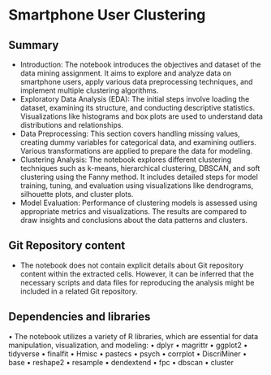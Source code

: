 # Smartphone User Clustering

## Summary

- Introduction: The notebook introduces the objectives and dataset of the data mining assignment. It aims to explore and analyze data on smartphone users, apply various data preprocessing techniques, and implement multiple clustering algorithms.
- Exploratory Data Analysis (EDA): The initial steps involve loading the dataset, examining its structure, and conducting descriptive statistics. Visualizations like histograms and box plots are used to understand data distributions and relationships.
- Data Preprocessing: This section covers handling missing values, creating dummy variables for categorical data, and examining outliers. Various transformations are applied to prepare the data for modeling.
- Clustering Analysis: The notebook explores different clustering techniques such as k-means, hierarchical clustering, DBSCAN, and soft clustering using the Fanny method. It includes detailed steps for model training, tuning, and evaluation using visualizations like dendrograms, silhouette plots, and cluster plots.
- Model Evaluation: Performance of clustering models is assessed using appropriate metrics and visualizations. The results are compared to draw insights and conclusions about the data patterns and clusters.

## Git Repository content

- The notebook does not contain explicit details about Git repository content within the extracted cells. However, it can be inferred that the necessary scripts and data files for reproducing the analysis might be included in a related Git repository.

## Dependencies and libraries

•	The notebook utilizes a variety of R libraries, which are essential for data manipulation, visualization, and modeling:
•	dplyr
•	magrittr
•	ggplot2
•	tidyverse
•	finalfit
•	Hmisc
•	pastecs
•	psych
•	corrplot
•	DiscriMiner
•	base
•	reshape2
•	resample
•	dendextend
•	fpc	
•	dbscan
•	cluster
